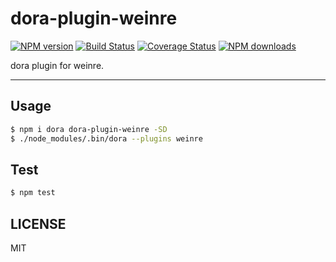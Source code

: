 # dora-plugin-weinre

[![NPM version](https://img.shields.io/npm/v/dora-plugin-weinre.svg?style=flat)](https://npmjs.org/package/dora-plugin-weinre)
[![Build Status](https://img.shields.io/travis/dora-js/dora-plugin-weinre.svg?style=flat)](https://travis-ci.org/dora-js/dora-plugin-weinre)
[![Coverage Status](https://img.shields.io/coveralls/dora-js/dora-plugin-weinre.svg?style=flat)](https://coveralls.io/r/dora-js/dora-plugin-weinre)
[![NPM downloads](http://img.shields.io/npm/dm/dora-plugin-weinre.svg?style=flat)](https://npmjs.org/package/dora-plugin-weinre)

dora plugin for weinre.

---

## Usage

```bash
$ npm i dora dora-plugin-weinre -SD
$ ./node_modules/.bin/dora --plugins weinre
```

## Test

```bash
$ npm test
```

## LICENSE

MIT

